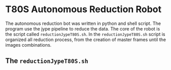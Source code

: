 # T80S Autonomous Reduction Robot

The autonomous reduction bot was written in python and shell script.
The program use the jype pipeline to reduce the data. The core of the robot is the script called `reductionJypeT80S.sh`.
In the `reductionJypeT80S.sh` script is organized all reduction process, from the creation of master frames until the images combinations.

## The `reductionJypeT80S.sh`
